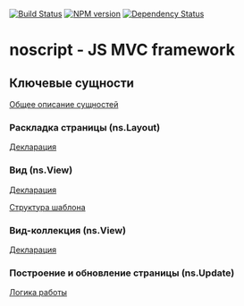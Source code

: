 [![Build Status](https://travis-ci.org/yandex-ui/noscript.png?branch=master)](https://travis-ci.org/yandex-ui/noscript)
[![NPM version](https://badge.fury.io/js/noscript.png)](http://badge.fury.io/js/noscript)
[![Dependency Status](https://david-dm.org/yandex-ui/noscript.png)](https://david-dm.org/yandex-ui/noscript)
# noscript - JS MVC framework

## Ключевые сущности

[Общее описание сущностей](/yandex-ui/noscript/blob/master/doc/entities.md)

### Раскладка страницы (ns.Layout)

[Декларация](/yandex-ui/noscript/blob/master/doc/ns.layout.md)

### Вид (ns.View)

[Декларация](/yandex-ui/noscript/blob/master/doc/ns.view.md)

[Структура шаблона](/yandex-ui/noscript/blob/master/doc/ns.view-yate.md)

### Вид-коллекция (ns.View)

[Декларация](/yandex-ui/noscript/blob/master/doc/ns.viewCollection.md)

### Построение и обновление страницы (ns.Update)

[Логика работы](/yandex-ui/noscript/wiki/Логика-построения-и-обновления-страницы)
